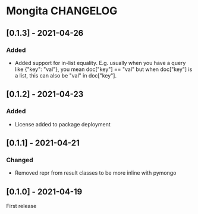 # Mongita CHANGELOG

## [0.1.3] - 2021-04-26
### Added
- Added support for in-list equality. E.g. usually when you have a query like
  {"key": "val"}, you mean doc["key"] == "val" but when doc["key"] is a list,
  this can also be "val" in doc["key"].

## [0.1.2] - 2021-04-23
### Added
- License added to package deployment

## [0.1.1] - 2021-04-21
### Changed
- Removed repr from result classes to be more inline with pymongo

## [0.1.0] - 2021-04-19
First release
